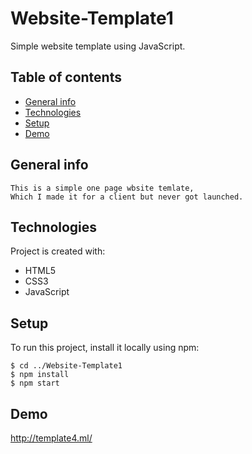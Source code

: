 # Website-Template1
Simple website template using JavaScript.
## Table of contents
* [General info](#general-info)
* [Technologies](#technologies)
* [Setup](#setup)
* [Demo](#demo)

## General info
```
This is a simple one page wbsite temlate,
Which I made it for a client but never got launched.
```
	
## Technologies
Project is created with:
* HTML5
* CSS3
* JavaScript
	
## Setup
To run this project, install it locally using npm:

```
$ cd ../Website-Template1
$ npm install
$ npm start
```

## Demo
http://template4.ml/
